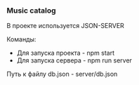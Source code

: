 ### Music catalog

В проекте используется JSON-SERVER

Команды:
- Для запуска проекта - npm start
- Для запуска сервера - npm run server

Путь к файлу db.json - server/db.json
